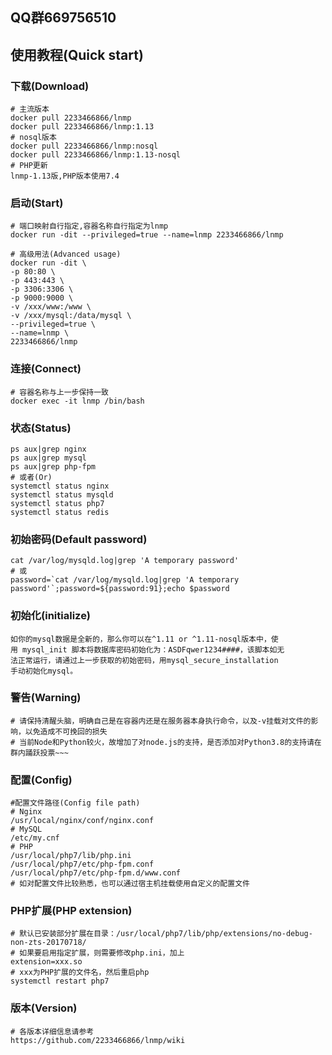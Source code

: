 ## QQ群669756510
## 使用教程(Quick start)
### 下载(Download)
```
# 主流版本
docker pull 2233466866/lnmp
docker pull 2233466866/lnmp:1.13
# nosql版本
docker pull 2233466866/lnmp:nosql
docker pull 2233466866/lnmp:1.13-nosql
# PHP更新
lnmp-1.13版,PHP版本使用7.4
```
### 启动(Start)
```
# 端口映射自行指定,容器名称自行指定为lnmp
docker run -dit --privileged=true --name=lnmp 2233466866/lnmp

# 高级用法(Advanced usage)
docker run -dit \
-p 80:80 \
-p 443:443 \
-p 3306:3306 \
-p 9000:9000 \
-v /xxx/www:/www \
-v /xxx/mysql:/data/mysql \
--privileged=true \
--name=lnmp \
2233466866/lnmp
```
### 连接(Connect)
```
# 容器名称与上一步保持一致
docker exec -it lnmp /bin/bash
```
### 状态(Status)
```
ps aux|grep nginx
ps aux|grep mysql
ps aux|grep php-fpm
# 或者(Or)
systemctl status nginx
systemctl status mysqld
systemctl status php7
systemctl status redis
```
### 初始密码(Default password)
```
cat /var/log/mysqld.log|grep 'A temporary password'
# 或
password=`cat /var/log/mysqld.log|grep 'A temporary password'`;password=${password:91};echo $password
```
### 初始化(initialize)
```
如你的mysql数据是全新的，那么你可以在^1.11 or ^1.11-nosql版本中，使
用 mysql_init 脚本将数据库密码初始化为：ASDFqwer1234####，该脚本如无
法正常运行，请通过上一步获取的初始密码，用mysql_secure_installation
手动初始化mysql。
```
### 警告(Warning)
```
# 请保持清醒头脑，明确自己是在容器内还是在服务器本身执行命令，以及-v挂载对文件的影响，以免造成不可挽回的损失
# 当前Node和Python较火，故增加了对node.js的支持，是否添加对Python3.8的支持请在群内踊跃投票~~~
```
### 配置(Config)
```
#配置文件路径(Config file path)
# Nginx
/usr/local/nginx/conf/nginx.conf
# MySQL
/etc/my.cnf
# PHP
/usr/local/php7/lib/php.ini
/usr/local/php7/etc/php-fpm.conf
/usr/local/php7/etc/php-fpm.d/www.conf
# 如对配置文件比较熟悉，也可以通过宿主机挂载使用自定义的配置文件
```
### PHP扩展(PHP extension)
```
# 默认已安装部分扩展在目录：/usr/local/php7/lib/php/extensions/no-debug-non-zts-20170718/
# 如果要启用指定扩展，则需要修改php.ini，加上
extension=xxx.so
# xxx为PHP扩展的文件名，然后重启php
systemctl restart php7
```
### 版本(Version)
```
# 各版本详细信息请参考
https://github.com/2233466866/lnmp/wiki
```
